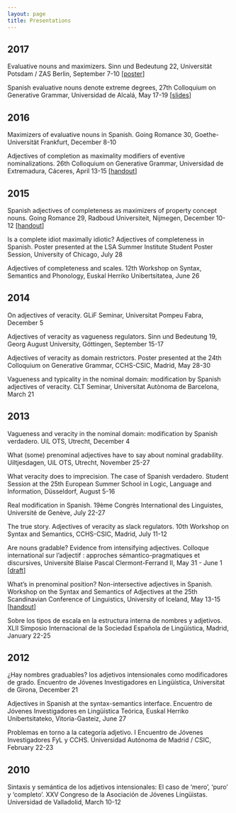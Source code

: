 ```yaml
---
layout: page
title: Presentations
---
```


## 2017

Evaluative nouns and maximizers. Sinn und Bedeutung 22, Universität Potsdam / ZAS Berlin, September 7-10 [[poster](work/masia_sub22poster.pdf)]

Spanish evaluative nouns denote extreme degrees, 27th Colloquium on Generative Grammar, Universidad de Alcalá, May 17-19 [[slides](work/masia_cgg27_slides.pdf)] 

## 2016

Maximizers of evaluative nouns in Spanish. Going Romance 30, Goethe-Universität Frankfurt, December 8-10

Adjectives of completion as maximality modifiers of eventive nominalizations. 26th Colloquium on Generative Grammar, Universidad de Extremadura, Cáceres, April 13-15 [[handout](work/masia_cgg26_ho.pdf)]

## 2015

Spanish adjectives of completeness as maximizers of property concept nouns. Going Romance 29, Radboud Universiteit, Nijmegen, December 10-12 [[handout](work/masia_gr29_ho.pdf)]

Is a complete idiot maximally idiotic? Adjectives of completeness in Spanish. Poster presented at the LSA Summer Institute Student Poster Session, University of Chicago, July 28

Adjectives of completeness and scales. 12th Workshop on Syntax, Semantics and Phonology, Euskal Herriko Unibertsitatea, June 26

## 2014

On adjectives of veracity. GLiF Seminar, Universitat Pompeu Fabra, December 5

Adjectives of veracity as vagueness regulators. Sinn und Bedeutung 19, Georg August University, Göttingen, September 15-17

Adjectives of veracity as domain restrictors. Poster presented at the 24th Colloquium on Generative Grammar, CCHS-CSIC, Madrid, May 28-30

Vagueness and typicality in the nominal domain: modification by Spanish adjectives of veracity. CLT Seminar, Universitat Autònoma de Barcelona, March 21

## 2013

Vagueness and veracity in the nominal domain: modification by Spanish verdadero. UiL OTS, Utrecht, December 4

What (some) prenominal adjectives have to say about nominal gradability. Uiltjesdagen, UiL OTS, Utrecht, November 25-27

What veracity does to imprecision. The case of Spanish verdadero. Student Session at the 25th European Summer School in Logic, Language and Information, Düsseldorf, August 5-16

Real modification in Spanish. 19ème Congrès International des Linguistes, Université de Genève, July 22-27

The true story. Adjectives of veracity as slack regulators. 10th Workshop on Syntax and Semantics, CCHS-CSIC, Madrid, July 11-12

Are nouns gradable? Evidence from intensifying adjectives. Colloque international sur l’adjectif : approches sémantico-pragmatiques et discursives, Université Blaise Pascal Clermont-Ferrand II, May 31 - June 1 [[draft](work/masia_arenounsgradable.pdf)]

What’s in prenominal position? Non-intersective adjectives in Spanish. Workshop on the Syntax and Semantics of Adjectives at the 25th Scandinavian Conference of Linguistics, University of Iceland, May 13-15  [[handout](work/masia_reykjavikho.pdf)]

Sobre los tipos de escala en la estructura interna de nombres y adjetivos. XLII Simposio Internacional de la Sociedad Española de Lingüística, Madrid, January 22-25

## 2012

¿Hay nombres graduables? los adjetivos intensionales como modificadores de grado. Encuentro de Jóvenes Investigadores en Lingüística, Universitat de Girona, December 21

Adjectives in Spanish at the syntax-semantics interface. Encuentro de Jóvenes Investigadores en Lingüística Teórica, Euskal Herriko Unibertsitateko, Vitoria-Gasteiz, June 27

Problemas en torno a la categoría adjetivo. I Encuentro de Jóvenes Investigadores FyL y CCHS. Universidad Autónoma de Madrid / CSIC,  February 22-23

## 2010

Sintaxis y semántica de los adjetivos intensionales: El caso de ‘mero’, ‘puro’ y ‘completo’. XXV Congreso de la Asociación de Jóvenes Lingüistas. Universidad de Valladolid, March 10-12
